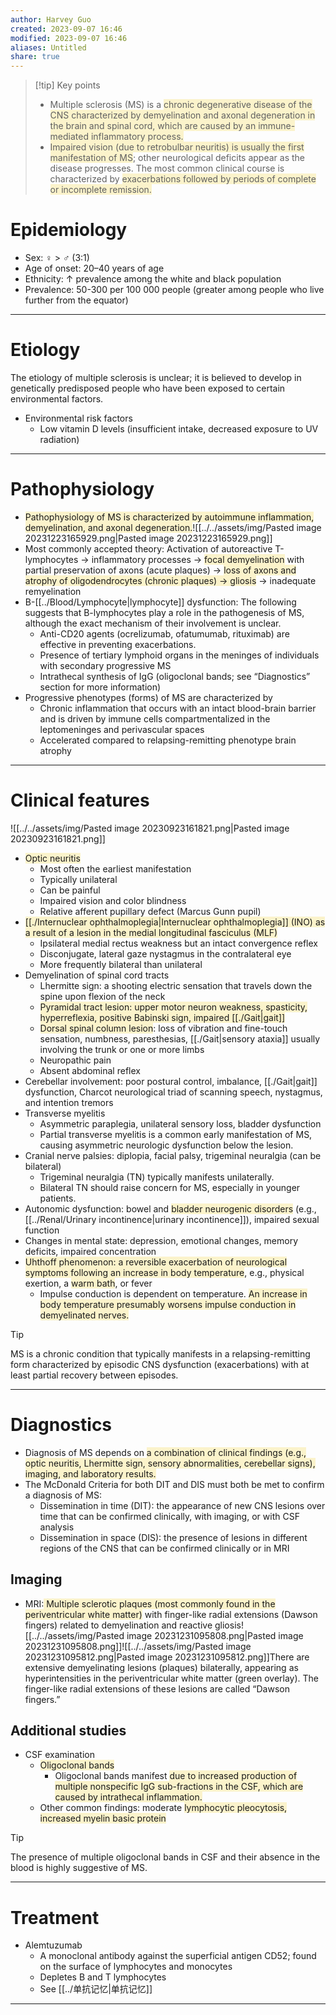 ```yaml
---
author: Harvey Guo
created: 2023-09-07 16:46
modified: 2023-09-07 16:46
aliases: Untitled
share: true
---
```


>[!tip] Key points
>- Multiple sclerosis (MS) is a <span style="background:rgba(240, 200, 0, 0.2)">chronic degenerative disease of the CNS characterized by demyelination and axonal degeneration in the brain and spinal cord, which are caused by an immune-mediated inflammatory process.</span>
>- <span style="background:rgba(240, 200, 0, 0.2)">Impaired vision (due to retrobulbar neuritis) is usually the first manifestation of MS</span>; other neurological deficits appear as the disease progresses. The most common clinical course is characterized by <span style="background:rgba(240, 200, 0, 0.2)">exacerbations followed by periods of complete or incomplete remission.</span>
# Epidemiology
- Sex: ♀ > ♂ (3:1)
- Age of onset: 20–40 years of age
- Ethnicity: ↑ prevalence among the white and black population
- Prevalence: 50-300 per 100 000 people (greater among people who live further from the equator)

---
# Etiology
The etiology of multiple sclerosis is unclear; it is believed to develop in genetically predisposed people who have been exposed to certain environmental factors.
- Environmental risk factors
	- Low vitamin D levels (insufficient intake, decreased exposure to UV radiation)

---
# Pathophysiology
- <span style="background:rgba(240, 200, 0, 0.2)">Pathophysiology of MS is characterized by autoimmune inflammation, demyelination, and axonal degeneration.</span>![[../../assets/img/Pasted image 20231223165929.png|Pasted image 20231223165929.png]]
- Most commonly accepted theory: Activation of autoreactive T-lymphocytes  → inflammatory processes → <span style="background:rgba(240, 200, 0, 0.2)">focal demyelination</span> with partial preservation of axons (acute plaques) → <span style="background:rgba(240, 200, 0, 0.2)">loss of axons and atrophy of oligodendrocytes (chronic plaques) → gliosis</span>  → inadequate remyelination
- B-[[../Blood/Lymphocyte|lymphocyte]] dysfunction: The following suggests that B-lymphocytes play a role in the pathogenesis of MS, although the exact mechanism of their involvement is unclear.
	- Anti-CD20 agents (ocrelizumab, ofatumumab, rituximab) are effective in preventing exacerbations. 
	- Presence of tertiary lymphoid organs in the meninges of individuals with secondary progressive MS
	- Intrathecal synthesis of IgG (oligoclonal bands; see “Diagnostics” section for more information)
- Progressive phenotypes (forms) of MS are characterized by
	- Chronic inflammation that occurs with an intact blood-brain barrier and is driven by immune cells compartmentalized in the leptomeninges and perivascular spaces
	- Accelerated compared to relapsing-remitting phenotype brain atrophy

---
# Clinical features
![[../../assets/img/Pasted image 20230923161821.png|Pasted image 20230923161821.png]]
- <span style="background:rgba(240, 200, 0, 0.2)">Optic neuritis</span>
	- Most often the earliest manifestation
	- Typically unilateral
	- Can be painful
	- Impaired vision and color blindness
	- Relative afferent pupillary defect (Marcus Gunn pupil)
- <span style="background:rgba(240, 200, 0, 0.2)">[[./Internuclear ophthalmoplegia|Internuclear ophthalmoplegia]] (INO) as a result of a lesion in the medial longitudinal fasciculus (MLF) </span>
	- Ipsilateral medial rectus weakness but an intact convergence reflex
	- Disconjugate, lateral gaze nystagmus in the contralateral eye
	- More frequently bilateral than unilateral
- Demyelination of spinal cord tracts
	- Lhermitte sign: a shooting electric sensation that travels down the spine upon flexion of the neck 
	- <span style="background:rgba(240, 200, 0, 0.2)">Pyramidal tract lesion: upper motor neuron weakness, spasticity, hyperreflexia, positive Babinski sign, impaired [[./Gait|gait]]</span>
	- <span style="background:rgba(240, 200, 0, 0.2)">Dorsal spinal column lesion</span>: loss of vibration and fine-touch sensation, numbness, paresthesias, [[./Gait|sensory ataxia]] usually involving the trunk or one or more limbs 
	- Neuropathic pain
	- Absent abdominal reflex
- Cerebellar involvement: poor postural control, imbalance, [[./Gait|gait]] dysfunction, Charcot neurological triad of scanning speech, nystagmus, and intention tremors 
- Transverse myelitis
	- Asymmetric paraplegia, unilateral sensory loss, bladder dysfunction
	- Partial transverse myelitis is a common early manifestation of MS, causing asymmetric neurologic dysfunction below the lesion.
- Cranial nerve palsies: diplopia, facial palsy, trigeminal neuralgia (can be bilateral)
	- Trigeminal neuralgia (TN) typically manifests unilaterally.
	- Bilateral TN should raise concern for MS, especially in younger patients. 
- Autonomic dysfunction: bowel and <span style="background:rgba(240, 200, 0, 0.2)">bladder neurogenic disorders</span> (e.g., [[../Renal/Urinary incontinence|urinary incontinence]]), impaired sexual function 
- Changes in mental state: depression, emotional changes, memory deficits, impaired concentration 
- <span style="background:rgba(240, 200, 0, 0.2)">Uhthoff phenomenon: a reversible exacerbation of neurological symptoms following an increase in body temperature</span>, e.g., physical exertion, a <span style="background:rgba(240, 200, 0, 0.2)">warm bath</span>, or fever
	- Impulse conduction is dependent on temperature. <span style="background:rgba(240, 200, 0, 0.2)">An increase in body temperature presumably worsens impulse conduction in demyelinated nerves.</span>

>[!tip] 
>MS is a chronic condition that typically manifests in a relapsing-remitting form characterized by episodic CNS dysfunction (exacerbations) with at least partial recovery between episodes.

---
# Diagnostics
- Diagnosis of MS depends on <span style="background:rgba(240, 200, 0, 0.2)">a combination of clinical findings (e.g., optic neuritis, Lhermitte sign, sensory abnormalities, cerebellar signs), imaging, and laboratory results.</span>
- The McDonald Criteria for both DIT and DIS must both be met to confirm a diagnosis of MS: 
	- Dissemination in time (DIT): the appearance of new CNS lesions over time that can be confirmed clinically, with imaging, or with CSF analysis
	- Dissemination in space (DIS): the presence of lesions in different regions of the CNS that can be confirmed clinically or in MRI
## Imaging
- MRI:<span style="background:rgba(240, 200, 0, 0.2)"> Multiple sclerotic plaques (most commonly found in the periventricular white matter)</span> with finger-like radial extensions (Dawson fingers) related to demyelination and reactive gliosis![[../../assets/img/Pasted image 20231231095808.png|Pasted image 20231231095808.png]]![[../../assets/img/Pasted image 20231231095812.png|Pasted image 20231231095812.png]]There are extensive demyelinating lesions (plaques) bilaterally, appearing as hyperintensities in the periventricular white matter (green overlay). The finger-like radial extensions of these lesions are called “Dawson fingers.”
## Additional studies
- CSF examination
	- <span style="background:rgba(240, 200, 0, 0.2)">Oligoclonal bands</span>
		- Oligoclonal bands manifest <span style="background:rgba(240, 200, 0, 0.2)">due to increased production of multiple nonspecific IgG sub-fractions in the CSF, which are caused by intrathecal inflammation.</span>
	- Other common findings: moderate <span style="background:rgba(240, 200, 0, 0.2)">lymphocytic pleocytosis, increased myelin basic protein</span>

>[!tip] 
>The presence of multiple oligoclonal bands in CSF and their absence in the blood is highly suggestive of MS.

---
# Treatment
- Alemtuzumab
	- A monoclonal antibody against the superficial antigen CD52; found on the surface of lymphocytes and monocytes
	- Depletes B and T lymphocytes
	- See [[../单抗记忆|单抗记忆]]

---

